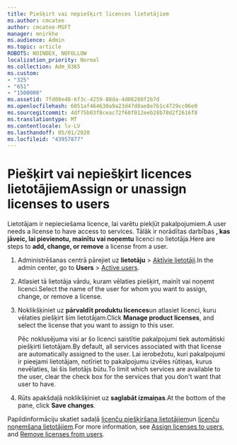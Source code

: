 ```yaml
---
title: Piešķirt vai nepiešķirt licences lietotājiem
ms.author: cmcatee
author: cmcatee-MSFT
manager: mnirkhe
ms.audience: Admin
ms.topic: article
ROBOTS: NOINDEX, NOFOLLOW
localization_priority: Normal
ms.collection: Adm_O365
ms.custom:
- "325"
- "651"
- "1500008"
ms.assetid: 7fd08e48-6f3c-4259-88da-4d06288f2b7d
ms.openlocfilehash: 6051af464630a9a23d47d8ae8e7b1c4729cc06e0
ms.sourcegitcommit: 4df75b03f8ceac72f68f012eeb28b78d2f2616f8
ms.translationtype: MT
ms.contentlocale: lv-LV
ms.lasthandoff: 05/01/2020
ms.locfileid: "43957877"
---
```

# <a name="assign-or-unassign-licenses-to-users"></a><span data-ttu-id="6a328-102">Piešķirt vai nepiešķirt licences lietotājiem</span><span class="sxs-lookup"><span data-stu-id="6a328-102">Assign or unassign licenses to users</span></span>

<span data-ttu-id="6a328-103">Lietotājam ir nepieciešama licence, lai varētu piekļūt pakalpojumiem.</span><span class="sxs-lookup"><span data-stu-id="6a328-103">A user needs a license to have access to services.</span></span> <span data-ttu-id="6a328-104">Tālāk ir norādītas darbības **, kas jāveic, lai pievienotu, mainītu vai noņemtu** licenci no lietotāja.</span><span class="sxs-lookup"><span data-stu-id="6a328-104">Here are steps to **add, change, or remove** a license from a user.</span></span>
  
1. <span data-ttu-id="6a328-105">Administrēšanas centrā pārejiet uz **lietotāju** \> [Aktīvie lietotāji](https://go.microsoft.com/fwlink/p/?linkid=834822).</span><span class="sxs-lookup"><span data-stu-id="6a328-105">In the admin center, go to **Users** \> [Active users](https://go.microsoft.com/fwlink/p/?linkid=834822).</span></span>

2. <span data-ttu-id="6a328-106">Atlasiet tā lietotāja vārdu, kuram vēlaties piešķirt, mainīt vai noņemt licenci.</span><span class="sxs-lookup"><span data-stu-id="6a328-106">Select the name of the user for whom you want to assign, change, or remove a license.</span></span>

3. <span data-ttu-id="6a328-107">Noklikšķiniet uz **pārvaldīt produktu licences**un atlasiet licenci, kuru vēlaties piešķirt šim lietotājam.</span><span class="sxs-lookup"><span data-stu-id="6a328-107">Click **Manage product licenses**, and select the license that you want to assign to this user.</span></span>

    <span data-ttu-id="6a328-108">Pēc noklusējuma visi ar šo licenci saistītie pakalpojumi tiek automātiski piešķirti lietotājam.</span><span class="sxs-lookup"><span data-stu-id="6a328-108">By default, all services associated with that license are automatically assigned to the user.</span></span> <span data-ttu-id="6a328-109">Lai ierobežotu, kuri pakalpojumi ir pieejami lietotājam, notīriet to pakalpojumu izvēles rūtiņas, kurus nevēlaties, lai šis lietotājs būtu.</span><span class="sxs-lookup"><span data-stu-id="6a328-109">To limit which services are available to the user, clear the check box for the services that you don't want that user to have.</span></span>

4. <span data-ttu-id="6a328-110">Rūts apakšdaļā noklikšķiniet uz **saglabāt izmaiņas**.</span><span class="sxs-lookup"><span data-stu-id="6a328-110">At the bottom of the pane, click **Save changes**.</span></span>

<span data-ttu-id="6a328-111">Papildinformāciju skatiet sadaļā [licenču piešķiršana lietotājiem](https://docs.microsoft.com/office365/admin/subscriptions-and-billing/assign-licenses-to-users)un [licenču noņemšana lietotājiem](https://docs.microsoft.com/office365/admin/subscriptions-and-billing/remove-licenses-from-users).</span><span class="sxs-lookup"><span data-stu-id="6a328-111">For more information, see [Assign licenses to users](https://docs.microsoft.com/office365/admin/subscriptions-and-billing/assign-licenses-to-users), and [Remove licenses from users](https://docs.microsoft.com/office365/admin/subscriptions-and-billing/remove-licenses-from-users).</span></span>